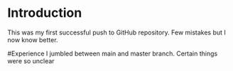 # Introduction 
This was my first successful push to GitHub repository.
Few mistakes but I now know better.

#Experience
I jumbled between main and master branch.
Certain things were so unclear
